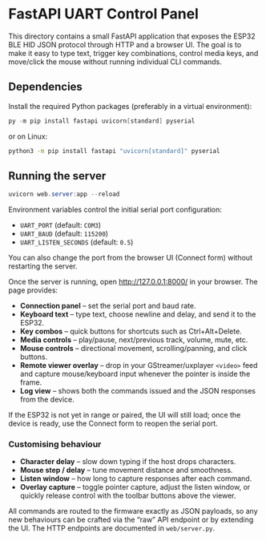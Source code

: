 # FastAPI UART Control Panel

This directory contains a small FastAPI application that exposes the ESP32 BLE HID JSON protocol through HTTP and a browser UI. The goal is to make it easy to type text, trigger key combinations, control media keys, and move/click the mouse without running individual CLI commands.

## Dependencies

Install the required Python packages (preferably in a virtual environment):

```powershell
py -m pip install fastapi uvicorn[standard] pyserial
```

or on Linux:

```bash
python3 -m pip install fastapi "uvicorn[standard]" pyserial
```

## Running the server

```powershell
uvicorn web.server:app --reload
```

Environment variables control the initial serial port configuration:

- `UART_PORT` (default: `COM3`)
- `UART_BAUD` (default: `115200`)
- `UART_LISTEN_SECONDS` (default: `0.5`)

You can also change the port from the browser UI (Connect form) without restarting the server.

Once the server is running, open <http://127.0.0.1:8000/> in your browser. The page provides:

- **Connection panel** – set the serial port and baud rate.
- **Keyboard text** – type text, choose newline and delay, and send it to the ESP32.
- **Key combos** – quick buttons for shortcuts such as Ctrl+Alt+Delete.
- **Media controls** – play/pause, next/previous track, volume, mute, etc.
- **Mouse controls** – directional movement, scrolling/panning, and click buttons.
- **Remote viewer overlay** – drop in your GStreamer/uxplayer `<video>` feed and capture mouse/keyboard input whenever the pointer is inside the frame.
- **Log view** – shows both the commands issued and the JSON responses from the device.

If the ESP32 is not yet in range or paired, the UI will still load; once the device is ready, use the Connect form to reopen the serial port.

### Customising behaviour

- **Character delay** – slow down typing if the host drops characters.
- **Mouse step / delay** – tune movement distance and smoothness.
- **Listen window** – how long to capture responses after each command.
- **Overlay capture** – toggle pointer capture, adjust the listen window, or quickly release control with the toolbar buttons above the viewer.

All commands are routed to the firmware exactly as JSON payloads, so any new behaviours can be crafted via the “raw” API endpoint or by extending the UI. The HTTP endpoints are documented in `web/server.py`.
